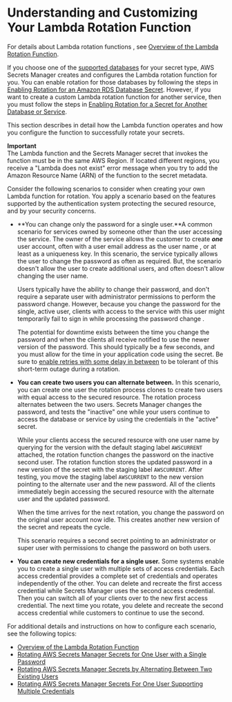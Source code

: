 # Understanding and Customizing Your Lambda Rotation Function<a name="rotating-secrets-lambda-function-customizing"></a>

For details about Lambda rotation functions , see [Overview of the Lambda Rotation Function](rotating-secrets-lambda-function-overview.md)\.

If you choose one of the [supported databases](intro.md#full-rotation-support) for your secret type, AWS Secrets Manager creates and configures the Lambda rotation function for you\. You can enable rotation for those databases by following the steps in [Enabling Rotation for an Amazon RDS Database Secret](enable-rotation-rds.md)\. However, if you want to create a custom Lambda rotation function for another service, then you must follow the steps in [Enabling Rotation for a Secret for Another Database or Service](enable-rotation-other.md)\.

This section describes in detail how the Lambda function operates and how you configure the function to successfully rotate your secrets\.

**Important**  
The Lambda function and the Secrets Manager secret that invokes the function must be in the same AWS Region\. If located different regions, you receive a "Lambda does not exist" error message when you try to add the Amazon Resource Name \(ARN\) of the function to the secret metadata\.

Consider the following scenarios to consider when creating your own Lambda function for rotation\. You apply a scenario based on the features supported by the authentication system protecting the secured resource, and by your security concerns\.
+ **You can change only the password for a single user\.**A common scenario for services owned by someone other than the user accessing the service\. The owner of the service allows the customer to create ***one*** user account, often with a user email address as the user name , or at least as a uniqueness key\. In this scenario, the service typically allows the user to change the password as often as required\. But, the scenario doesn't allow the user to create additional users, and often doesn't allow changing the user name\. 

  Users typically have the ability to change their password, and don't require a separate user with administrator permissions to perform the password change\. However, because you change the password for the single, active user, clients with access to the service with this user might temporarily fail to sign in while processing the password change \. 

  The potential for downtime exists between the time you change the password and when the clients all receive notified to use the newer version of the password\. This should typically be a few seconds, and you must allow for the time in your application code using the secret\. Be sure to [enable retries with some delay in between](http://aws.amazon.com/blogs/architecture/exponential-backoff-and-jitter/) to be tolerant of this short\-term outage during a rotation\.
+ **You can create two users you can alternate between\.** In this scenario, you can create one user the rotation process clones to create two users with equal access to the secured resource\. The rotation process alternates between the two users\. Secrets Manager changes the password, and tests the "inactive" one while your users continue to access the database or service by using the credentials in the "active" secret\. 

  While your clients access the secured resource with one user name by querying for the version with the default staging label `AWSCURRENT` attached, the rotation function changes the password on the inactive second user\. The rotation function stores the updated password in a new version of the secret with the staging label `AWSCURRENT`\. After testing, you move the staging label `AWSCURRENT` to the new version pointing to the alternate user and the new password\. All of the clients immediately begin accessing the secured resource with the alternate user and the updated password\. 

  When the time arrives for the next rotation, you change the password on the original user account now idle\. This creates another new version of the secret and repeats the cycle\.

  This scenario requires a second secret pointing to an administrator or super user with permissions to change the password on both users\.
+ **You can create new credentials for a single user\.** Some systems enable you to create a single user with multiple sets of access credentials\. Each access credential provides a complete set of credentials and operates independently of the other\. You can delete and recreate the first access credential while Secrets Manager uses the second access credential\. Then you can switch all of your clients over to the new first access credential\. The next time you rotate, you delete and recreate the second access credential while customers to continue to use the second\. 

For additional details and instructions on how to configure each scenario, see the following topics:
+ [Overview of the Lambda Rotation Function](rotating-secrets-lambda-function-overview.md)
+ [Rotating AWS Secrets Manager Secrets for One User with a Single Password](rotating-secrets-one-user-one-password.md)
+ [Rotating AWS Secrets Manager Secrets by Alternating Between Two Existing Users](rotating-secrets-two-users.md)
+ [Rotating AWS Secrets Manager Secrets For One User Supporting Multiple Credentials](rotating-secrets-one-user-multiple-passwords.md)